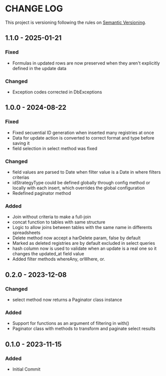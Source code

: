 # CHANGE LOG

This project is versioning following the rules on  [Semantic Versioning](http://semver.org/).

<!-- ## WIP -->
## 1.1.0 - 2025-01-21

### Fixed

- Formulas in updated rows are now preserved when they aren't explicitly defined in the update data

### Changed

- Exception codes corrected in DbExceptions

## 1.0.0 - 2024-08-22

### Fixed

- Fixed secuential ID generation when inserted many registries at once
- Data for update action is converted to correct format and type before saving it
- field selection in select method was fixed

### Changed

- field values are parsed to Date when filter value is a Date in where filters criterias
- idStrategyType could be defined globally through config method or locally with each insert, which overrides the global configuration
- Redefined paginator method

### Added

- Join without criteria to make a full-join
- concat function to tables with same structure
- Logic to allow joins between tables with the same name in differents spreadsheets
- Delete method now accept a harDelete param, false by default
- Marked as deleted registries are by default excluded in select queries
- hash column now is used to validate when an update is a real one so it changes the updated_at field value
- Added filter methods whereAny, orWhere, or.

## 0.2.0 - 2023-12-08

### Changed

- select method now returns a Paginator class instance

### Added

- Support for functions as an argument of filtering in with()
- Paginator class with methods to transform and paginate select results

## 0.1.0 - 2023-11-15

### Added

- Initial Commit

